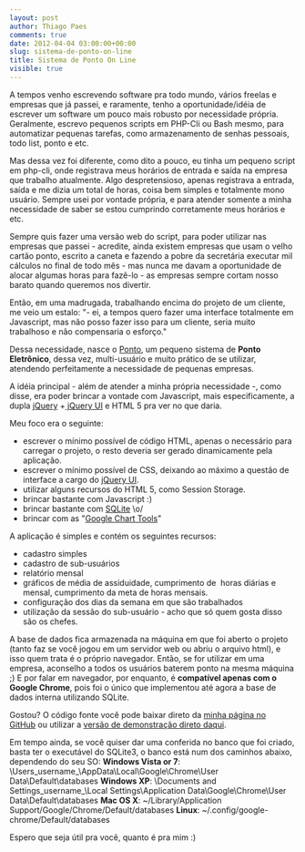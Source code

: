 ```yaml
---
layout: post
author: Thiago Paes
comments: true
date: 2012-04-04 03:00:00+00:00
slug: sistema-de-ponto-on-line
title: Sistema de Ponto On Line
visible: true
---
```


A tempos venho escrevendo software pra todo mundo, vários freelas e empresas que já passei, e raramente, tenho a oportunidade/idéia de escrever um software um pouco mais robusto por necessidade própria. Geralmente, escrevo pequenos scripts em PHP-Cli ou Bash mesmo, para automatizar pequenas tarefas, como armazenamento de senhas pessoais, todo list, ponto e etc.

Mas dessa vez foi diferente, como dito a pouco, eu tinha um pequeno script em php-cli, onde registrava meus horários de entrada e saída na empresa que trabalho atualmente. Algo despretensioso, apenas registrava a entrada, saída e me dizia um total de horas, coisa bem simples e totalmente mono usuário. Sempre usei por vontade própria, e para atender somente a minha necessidade de saber se estou cumprindo corretamente meus horários e etc.

Sempre quis fazer uma versão web do script, para poder utilizar nas empresas que passei - acredite, ainda existem empresas que usam o velho cartão ponto, escrito a caneta e fazendo a pobre da secretária executar mil cálculos no final de todo mês - mas nunca me davam a oportunidade de alocar algumas horas para fazê-lo - as empresas sempre cortam nosso barato quando queremos nos divertir.

Então, em uma madrugada, trabalhando encima do projeto de um cliente, me veio um estalo: "- ei, a tempos quero fazer uma interface totalmente em Javascript, mas não posso fazer isso para um cliente, seria muito trabalhoso e não compensaria o esforço."

Dessa necessidade, nasce o [Ponto](http://mrprompt.hdfree.com.br/), um pequeno sistema de **Ponto Eletrônico**, dessa vez, multi-usuário e muito prático de se utilizar, atendendo perfeitamente a necessidade de pequenas empresas.

A idéia principal - além de atender a minha própria necessidade -, como disse, era poder brincar a vontade com Javascript, mais especificamente, a dupla [jQuery](http://jquery.com/) +[ jQuery UI](http://jqueryui.com/) e HTML 5 pra ver no que daria.

Meu foco era o seguinte:
- escrever o mínimo possível de código HTML, apenas o necessário para carregar o projeto, o resto deveria ser gerado dinamicamente pela aplicação.
- escrever o mínimo possível de CSS, deixando ao máximo a questão de interface a cargo do [jQuery UI](http://jqueryui.com/).
- utilizar alguns recursos do HTML 5, como Session Storage.
- brincar bastante com Javascript :)
- brincar bastante com [SQLite](http://sqlite.org/) \o/
- brincar com as "[Google Chart Tools](http://code.google.com/intl/pt-BR/apis/chart/)"

A aplicação é simples e contém os seguintes recursos:
- cadastro simples
- cadastro de sub-usuários
- relatório mensal
- gráficos de média de assiduidade, cumprimento de  horas diárias e mensal, cumprimento da meta de horas mensais.
- configuração dos dias da semana em que são trabalhados
- utilização da sessão do sub-usuário - acho que só quem gosta disso são os chefes.

A base de dados fica armazenada na máquina em que foi aberto o projeto (tanto faz se você jogou em um servidor web ou abriu o arquivo html), e isso quem trata é o próprio navegador. Então, se for utilizar em uma empresa, aconselho a todos os usuários baterem ponto na mesma máquina ;)
E por falar em navegador, por enquanto, é **compatível apenas com o Google Chrome**, pois foi o único que implementou até agora a base de dados interna utilizando SQLite.

Gostou? O código fonte você pode baixar direto da [minha página no GitHub](https://github.com/mrprompt/PontoEletronico) ou utilizar a [versão de demonstração direto daqui](http://mrprompt.hdfree.com.br/).

Em tempo ainda, se você quiser dar uma conferida no banco que foi criado, basta ter o executável do SQLite3, o banco está num dos caminhos abaixo, dependendo do seu SO:
**Windows Vista or 7**: \Users\_username_\AppData\Local\Google\Chrome\User Data\Default\databases
**Windows XP**: \Documents and Settings\_username_\Local Settings\Application Data\Google\Chrome\User Data\Default\databases
**Mac OS X**: ~/Library/Application Support/Google/Chrome/Default/databases
**Linux**: ~/.config/google-chrome/Default/databases






Espero que seja útil pra você, quanto é pra mim :)
